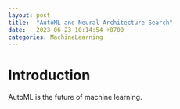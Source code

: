 ```yaml
---
layout: post
title:  "AutoML and Neural Architecture Search"
date:   2023-06-23 10:14:54 +0700
categories: MachineLearning
---
```


# Introduction

AutoML is the future of machine learning.
